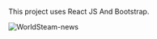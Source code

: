 This project uses React JS And Bootstrap.





![WorldSteam-news](https://github.com/TRTrain/WorldSteam-news/assets/134767020/e9f3305d-9fd9-4699-a2c5-ff3091e0762a)
